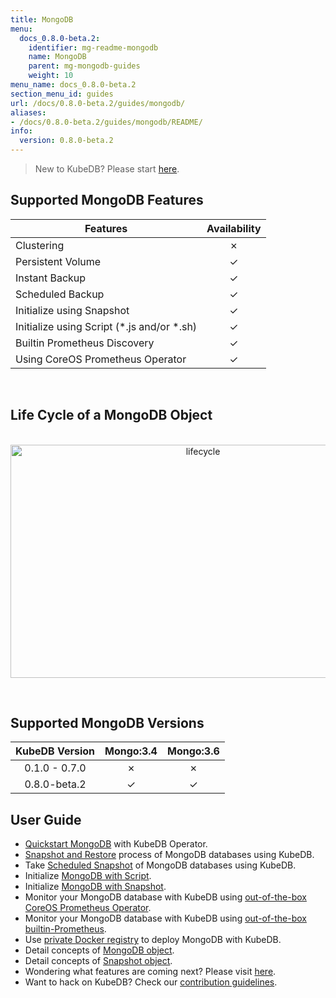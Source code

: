 ```yaml
---
title: MongoDB
menu:
  docs_0.8.0-beta.2:
    identifier: mg-readme-mongodb
    name: MongoDB
    parent: mg-mongodb-guides
    weight: 10
menu_name: docs_0.8.0-beta.2
section_menu_id: guides
url: /docs/0.8.0-beta.2/guides/mongodb/
aliases:
- /docs/0.8.0-beta.2/guides/mongodb/README/
info:
  version: 0.8.0-beta.2
---
```


> New to KubeDB? Please start [here](/docs/0.8.0-beta.2/concepts/README).

## Supported MongoDB Features

|Features                                     | Availability |
|---------------------------------------------|:------------:|
|Clustering                                   | &#10007;     |
|Persistent Volume                            | &#10003;     |
|Instant Backup                               | &#10003;     |
|Scheduled Backup                             | &#10003;     |
|Initialize using Snapshot                    | &#10003;     |
|Initialize using Script (\*.js and/or \*.sh) | &#10003;     |
|Builtin Prometheus Discovery                 | &#10003;     |
|Using CoreOS Prometheus Operator             | &#10003;     |

<br/>

## Life Cycle of a MongoDB Object

<p align="center">
  <img alt="lifecycle"  src="/docs/0.8.0-beta.2/images/mongodb/mgo-lifecycle.png" width="600" height="373">
</p>

<br/>

## Supported MongoDB Versions

| KubeDB Version | Mongo:3.4 | Mongo:3.6 |
|:--------------:|:---------:|:---------:|
| 0.1.0 - 0.7.0  | &#10007;  | &#10007;  |
| 0.8.0-beta.2   | &#10003;  | &#10003;  |

## User Guide

- [Quickstart MongoDB](/docs/0.8.0-beta.2/guides/mongodb/quickstart/quickstart) with KubeDB Operator.
- [Snapshot and Restore](/docs/0.8.0-beta.2/guides/mongodb/snapshot/backup-and-restore) process of MongoDB databases using KubeDB.
- Take [Scheduled Snapshot](/docs/0.8.0-beta.2/guides/mongodb/snapshot/scheduled-backup) of MongoDB databases using KubeDB.
- Initialize [MongoDB with Script](/docs/0.8.0-beta.2/guides/mongodb/initialization/using-script).
- Initialize [MongoDB with Snapshot](/docs/0.8.0-beta.2/guides/mongodb/initialization/using-snapshot).
- Monitor your MongoDB database with KubeDB using [out-of-the-box CoreOS Prometheus Operator](/docs/0.8.0-beta.2/guides/mongodb/monitoring/using-coreos-prometheus-operator).
- Monitor your MongoDB database with KubeDB using [out-of-the-box builtin-Prometheus](/docs/0.8.0-beta.2/guides/mongodb/monitoring/using-builtin-prometheus).
- Use [private Docker registry](/docs/0.8.0-beta.2/guides/mongodb/private-registry/using-private-registry) to deploy MongoDB with KubeDB.
- Detail concepts of [MongoDB object](/docs/0.8.0-beta.2/concepts/databases/mongodb).
- Detail concepts of [Snapshot object](/docs/0.8.0-beta.2/concepts/snapshot).
- Wondering what features are coming next? Please visit [here](/docs/0.8.0-beta.2/roadmap).
- Want to hack on KubeDB? Check our [contribution guidelines](/docs/0.8.0-beta.2/CONTRIBUTING).
